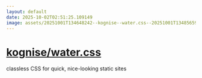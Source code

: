 ```yaml
---
layout: default
date: 2025-10-02T02:51:25.109149
image: assets/20251001T134648242--kognise--water.css--20251001T134856597--cropped.png
---
```


# [kognise/water.css](https://github.com/kognise/water.css)

classless CSS for quick, nice-looking static sites
